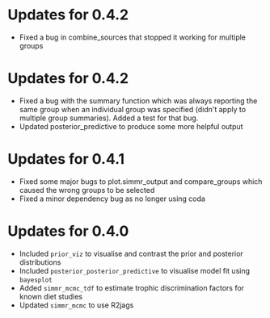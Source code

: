 # Updates for 0.4.2

- Fixed a bug in combine_sources that stopped it working for multiple groups

# Updates for 0.4.2

- Fixed a bug with the summary function which was always reporting the same group when an individual group was specified (didn't apply to multiple group summaries). Added a test for that bug.
- Updated posterior_predictive to produce some more helpful output

# Updates for 0.4.1

- Fixed some major bugs to plot.simmr_output and compare_groups which caused the wrong groups to be selected
- Fixed a minor dependency bug as no longer using coda

# Updates for 0.4.0

- Included `prior_viz` to visualise and contrast the prior and posterior distributions
- Included `posterior_posterior_predictive` to visualise model fit using `bayesplot`
- Added `simmr_mcmc_tdf` to estimate trophic discrimination factors for known diet studies
- Updated `simmr_mcmc` to use R2jags 

